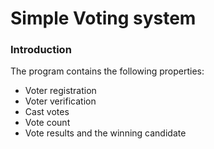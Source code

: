 # Simple Voting system

### Introduction
The program contains the following properties:
- Voter registration
- Voter verification
- Cast votes
- Vote count
- Vote results and the winning candidate

###
